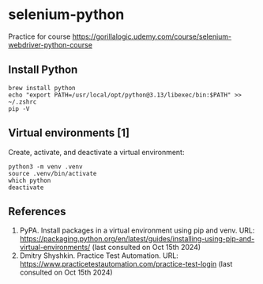 # selenium-python
Practice for course https://gorillalogic.udemy.com/course/selenium-webdriver-python-course

## Install Python
```
brew install python
echo "export PATH=/usr/local/opt/python@3.13/libexec/bin:$PATH" >> ~/.zshrc
pip -V
```

## Virtual environments [1]
Create, activate, and deactivate a virtual environment:
```
python3 -m venv .venv
source .venv/bin/activate
which python
deactivate
```

## References
1. PyPA. Install packages in a virtual environment using pip and venv. URL: https://packaging.python.org/en/latest/guides/installing-using-pip-and-virtual-environments/ (last consulted on Oct 15th 2024)
2. Dmitry Shyshkin. Practice Test Automation. URL: https://www.practicetestautomation.com/practice-test-login (last consulted on Oct 15th 2024)